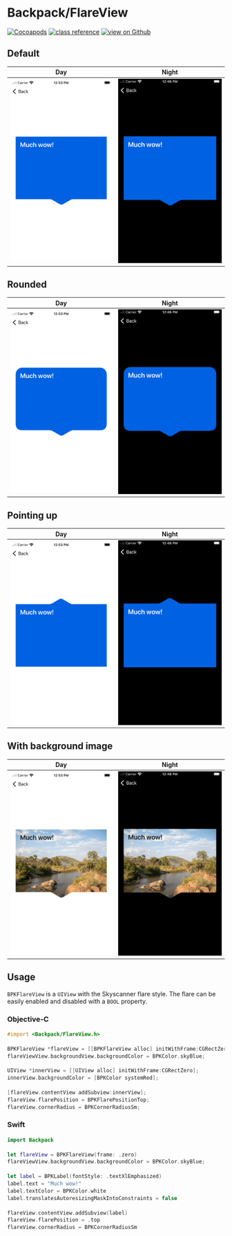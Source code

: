 # Backpack/FlareView

[![Cocoapods](https://img.shields.io/cocoapods/v/Backpack.svg?style=flat)](https://cocoapods.org/pods/Backpack)
[![class reference](https://img.shields.io/badge/Class%20reference-iOS-blue)](https://backpack.github.io/ios/versions/latest/uikit/Classes/BPKFlareView.html)
[![view on Github](https://img.shields.io/badge/Source%20code-GitHub-lightgrey)](https://github.com/Skyscanner/backpack-ios/tree/main/Backpack/FlareView)

## Default

| Day | Night |
| --- | --- |
| <img src="https://raw.githubusercontent.com/Skyscanner/backpack-ios/main/screenshots/iPhone-flare-view___default_lm.png" alt="" width="375" /> |<img src="https://raw.githubusercontent.com/Skyscanner/backpack-ios/main/screenshots/iPhone-flare-view___default_dm.png" alt="" width="375" /> |

## Rounded

| Day | Night |
| --- | --- |
| <img src="https://raw.githubusercontent.com/Skyscanner/backpack-ios/main/screenshots/iPhone-flare-view___rounded_lm.png" alt="" width="375" /> |<img src="https://raw.githubusercontent.com/Skyscanner/backpack-ios/main/screenshots/iPhone-flare-view___rounded_dm.png" alt="" width="375" /> |

## Pointing up

| Day | Night |
| --- | --- |
| <img src="https://raw.githubusercontent.com/Skyscanner/backpack-ios/main/screenshots/iPhone-flare-view___flare-at-top_lm.png" alt="" width="375" /> |<img src="https://raw.githubusercontent.com/Skyscanner/backpack-ios/main/screenshots/iPhone-flare-view___flare-at-top_dm.png" alt="" width="375" /> |

## With background image

| Day | Night |
| --- | --- |
| <img src="https://raw.githubusercontent.com/Skyscanner/backpack-ios/main/screenshots/iPhone-flare-view___background-image_lm.png" alt="" width="375" /> |<img src="https://raw.githubusercontent.com/Skyscanner/backpack-ios/main/screenshots/iPhone-flare-view___background-image_dm.png" alt="" width="375" /> |

## Usage

`BPKFlareView` is a `UIView` with the Skyscanner flare style. The flare can be easily enabled and disabled with a `BOOL` property.

### Objective-C

```objective-c
#import <Backpack/FlareView.h>

BPKFlareView *flareView = [[BPKFlareView alloc] initWithFrame:CGRectZero];
flareViewView.backgroundView.backgroundColor = BPKColor.skyBlue;

UIView *innerView = [[UIView alloc] initWithFrame:CGRectZero];
innerView.backgroundColor = [BPKColor systemRed];

[flareView.contentView addSubview:innerView];
flareView.flarePosition = BPKFlarePositionTop;
flareView.cornerRadius = BPKCornerRadiusSm;
```

### Swift

```swift
import Backpack

let flareView = BPKFlareView(frame: .zero)
flareViewView.backgroundView.backgroundColor = BPKColor.skyBlue;

let label = BPKLabel(fontStyle: .textXlEmphasized)
label.text = "Much wow!"
label.textColor = BPKColor.white
label.translatesAutoresizingMaskIntoConstraints = false

flareView.contentView.addSubview(label)
flareView.flarePosition = .top
flareView.cornerRadius = BPKCornerRadiusSm
```

